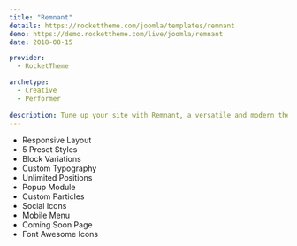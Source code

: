 ```yaml
---
title: "Remnant"
details: https://rockettheme.com/joomla/templates/remnant
demo: https://demo.rockettheme.com/live/joomla/remnant
date: 2018-08-15

provider: 
  - RocketTheme

archetype:
  - Creative
  - Performer
  
description: Tune up your site with Remnant, a versatile and modern theme that really rocks. Bring the noise with integrated music players that support SoundCloud, External, and Local audio files. Even more, showcase your latest videos with the new Video Grid particle.
---
```


* Responsive Layout
* 5 Preset Styles
* Block Variations
* Custom Typography
* Unlimited Positions
* Popup Module
* Custom Particles
* Social Icons
* Mobile Menu
* Coming Soon Page
* Font Awesome Icons	